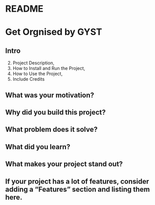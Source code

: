 # README


# Get Orgnised by GYST

## Intro



2. Project Description, 
3. How to Install and Run the Project, 
4. How to Use the Project, 
5. Include Credits


## What was your motivation?

## Why did you build this project?

## What problem does it solve?

## What did you learn?

## What makes your project stand out?

## If your project has a lot of features, consider adding a “Features” section and listing them here.